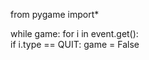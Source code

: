 from pygame import*


while game:
    for i in event.get():  
        if i.type == QUIT: 
            game = False
